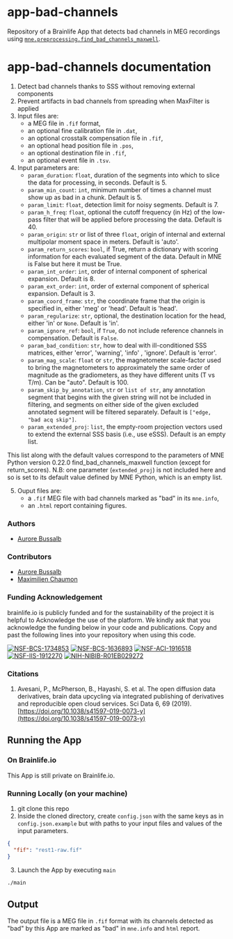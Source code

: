 # app-bad-channels

Repository of a Brainlife App that detects bad channels in MEG recordings using [`mne.preprocessing.find_bad_channels_maxwell`](https://mne.tools/stable/generated/mne.preprocessing.maxwell_filter.html#mne.preprocessing.maxwell_filter).

# app-bad-channels documentation

1) Detect bad channels thanks to SSS without removing external components
2) Prevent artifacts in bad channels from spreading when MaxFilter is applied   
3) Input files are:
    * a MEG file in `.fif` format,
    * an optional fine calibration file in `.dat`,
    * an optional crosstalk compensation file in `.fif`,
    * an optional head position file in `.pos`,
    * an optional destination file in `.fif`,
    * an optional event file in `.tsv`.
4) Input parameters are:
    * `param_duration`: `float`, duration of the segments into which to slice the data for processing, in seconds. Default is 5.
    * `param_min_count`: `int`, minimum number of times a channel must show up as bad in a chunk. Default is 5.
    * `param_limit`: `float`, detection limit for noisy segments. Default is 7.
    * `param_h_freq`: `float`, optional the cutoff frequency (in Hz) of the low-pass filter that will be applied before processing the data. Default is 40.
    * `param_origin`: `str` or list of three `float`, origin of internal and external multipolar moment space in meters. Default is 'auto'. 
    * `param_return_scores`: `bool`, if True, return a dictionary with scoring information for each evaluated segment of the data. Default in MNE is False but here it must be True.
    * `param_int_order`: `int`, order of internal component of spherical expansion. Default is 8.
    * `param_ext_order`: `int`, order of external component of spherical expansion. Default is 3.
    * `param_coord_frame`: `str`, the coordinate frame that the origin is specified in, either 'meg' or 'head'. Default is 'head'.
    * `param_regularize`: `str`, optional, the destination location for the head, either 'in' or `None`. Default is 'in'.
    * `param_ignore_ref`: `bool`, if `True`, do not include reference channels in compensation. Default is `False`.
    * `param_bad_condition`: `str`, how to deal with ill-conditioned SSS matrices, either 'error', 'warning', 'info' , 'ignore'. Default is 'error'.
    * `param_mag_scale`: `float` or `str`, the magnetometer scale-factor used to bring the magnetometers to approximately the same order of magnitude as the gradiometers, as they have different units (T vs T/m). Can be "auto". 
Default is 100. 
    * `param_skip_by_annotation`, `str` or `list of str`, any annotation segment that begins with the given string will not be included in filtering, and segments on either side of the given excluded annotated segment will be filtered separately.
      Default is `["edge, "bad acq skip"]`.
    * `param_extended_proj`: `list`, the empty-room projection vectors used to extend the external SSS basis (i.e., use eSSS). Default is an empty list.
      
This list along with the default values correspond to the parameters of MNE Python version 0.22.0 find_bad_channels_maxwell function (except for return_scores).
N.B: one parameter (`extended_proj`) is not included here and so is set to its default value defined by MNE Python, which is an empty list.

5) Ouput files are:
    * a `.fif` MEG file with bad channels marked as "bad" in its `mne.info`,
    * an `.html` report containing figures.

### Authors
- [Aurore Bussalb](aurore.bussalb@icm-institute.org)

### Contributors
- [Aurore Bussalb](aurore.bussalb@icm-institute.org)
- [Maximilien Chaumon](maximilien.chaumon@icm-institute.org)

### Funding Acknowledgement
brainlife.io is publicly funded and for the sustainability of the project it is helpful to Acknowledge the use of the platform. We kindly ask that you acknowledge the funding below in your code and publications. Copy and past the following lines into your repository when using this code.

[![NSF-BCS-1734853](https://img.shields.io/badge/NSF_BCS-1734853-blue.svg)](https://nsf.gov/awardsearch/showAward?AWD_ID=1734853)
[![NSF-BCS-1636893](https://img.shields.io/badge/NSF_BCS-1636893-blue.svg)](https://nsf.gov/awardsearch/showAward?AWD_ID=1636893)
[![NSF-ACI-1916518](https://img.shields.io/badge/NSF_ACI-1916518-blue.svg)](https://nsf.gov/awardsearch/showAward?AWD_ID=1916518)
[![NSF-IIS-1912270](https://img.shields.io/badge/NSF_IIS-1912270-blue.svg)](https://nsf.gov/awardsearch/showAward?AWD_ID=1912270)
[![NIH-NIBIB-R01EB029272](https://img.shields.io/badge/NIH_NIBIB-R01EB029272-green.svg)](https://grantome.com/grant/NIH/R01-EB029272-01)

### Citations
1. Avesani, P., McPherson, B., Hayashi, S. et al. The open diffusion data derivatives, brain data upcycling via integrated publishing of derivatives and reproducible open cloud services. Sci Data 6, 69 (2019). [https://doi.org/10.1038/s41597-019-0073-y](https://doi.org/10.1038/s41597-019-0073-y)

## Running the App 

### On Brainlife.io

This App is still private on Brainlife.io.

### Running Locally (on your machine)

1. git clone this repo
2. Inside the cloned directory, create `config.json` with the same keys as in `config.json.example` but with paths to your input 
   files and values of the input parameters.

```json
{
  "fif": "rest1-raw.fif"
}
```

3. Launch the App by executing `main`

```bash
./main
```

## Output

The output file is a MEG file in `.fif` format with its channels detected as "bad" by this App are marked 
as "bad" in `mne.info` and `html` report.
